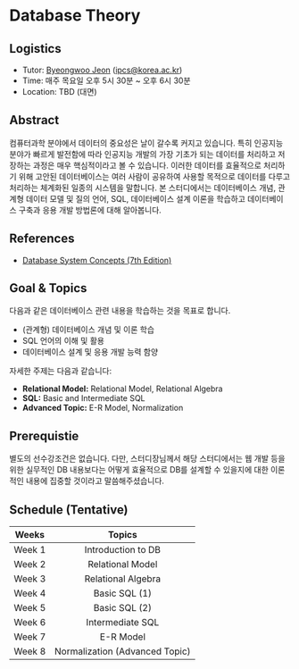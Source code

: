 # Database Theory

## Logistics
- Tutor: [Byeongwoo Jeon](https://github.com/rootyJeon) (ipcs@korea.ac.kr)
- Time: 매주 목요일 오후 5시 30분 ~ 오후 6시 30분
- Location: TBD (대면)

## Abstract

컴퓨터과학 분야에서 데이터의 중요성은 날이 갈수록 커지고 있습니다. 특히 인공지능 분야가 빠르게 발전함에 따라 인공지능 개발의 가장 기초가 되는 데이터를 처리하고 저장하는 과정은 매우 핵심적이라고 볼 수 있습니다. 이러한 데이터를 효율적으로 처리하기 위해 고안된 데이터베이스는 여러 사람이 공유하여 사용할 목적으로 데이터를 다루고 처리하는 체계화된 일종의 시스템을 말합니다. 
본 스터디에서는 데이터베이스 개념, 관계형 데이터 모델 및 질의 언어, SQL, 데이터베이스 설계 이론을 학습하고 데이터베이스 구축과 응용 개발 방법론에 대해 알아봅니다.

## References
- [Database System Concepts (7th Edition)](https://www.amazon.com/Database-Concepts-Abraham-Silberschatz-Professor/dp/0078022150)

## Goal & Topics
다음과 같은 데이터베이스 관련 내용을 학습하는 것을 목표로 합니다.

- (관계형) 데이터베이스 개념 및 이론 학습
- SQL 언어의 이해 및 활용
- 데이터베이스 설계 및 응용 개발 능력 함양

자세한 주제는 다음과 같습니다:

- **Relational Model:** Relational Model, Relational Algebra
- **SQL:** Basic and Intermediate SQL
- **Advanced Topic:** E-R Model, Normalization

## Prerequistie
별도의 선수강조건은 없습니다.
다만, 스터디장님께서 해당 스터디에서는 웹 개발 등을 위한 실무적인 DB 내용보다는 어떻게 효율적으로 DB를 설계할 수 있을지에 대한 이론적인 내용에 집중할 것이라고 말씀해주셨습니다.

## Schedule (Tentative)
|Weeks|Topics|
|:---:|:---:|
|Week 1|Introduction to DB|
|Week 2|Relational Model|
|Week 3|Relational Algebra|
|Week 4|Basic SQL (1)|
|Week 5|Basic SQL (2)|
|Week 6|Intermediate SQL|
|Week 7|E-R Model|
|Week 8|Normalization (Advanced Topic)|
